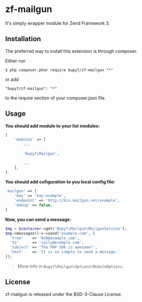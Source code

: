 zf-mailgun
==========

It's simply wrapper module for Zend Framework 3.

Installation
------------

The preferred way to install this extension is through composer.

Either run

```
$ php composer.phar require bupy7/zf-mailgun "*"
```

or add

```
"bupy7/zf-mailgun": "*"
```

to the require section of your composer.json file.

Usage
-----

**You should add module to your list modules:**

```php
[
    'modules' => [
        ...
    
        'Bupy7\Mailgun',
        
        ...
    ],
]
```

**You should add cofiguration to you local config file:**

```php
'mailgun' => [
    'key' => 'key-example',
    'endpoint' => 'http://bin.mailgun.net/example',
    'debug' => false,
]
```

**Now, you can send a message:**

```php
$mg = $container->get('Bupy7\Mailgun\MailgunService');
$mg->messages()->->send('example.com', [
  'from'    => 'bob@example.com', 
  'to'      => 'sally@example.com', 
  'subject' => 'The PHP SDK is awesome!', 
  'text'    => 'It is so simple to send a message.'
]);
```

> More info in `Bupy7\Mailgun\Options\ModuleOptions`.

License
-------

zf-mailgun is released under the BSD-3-Clause License.
